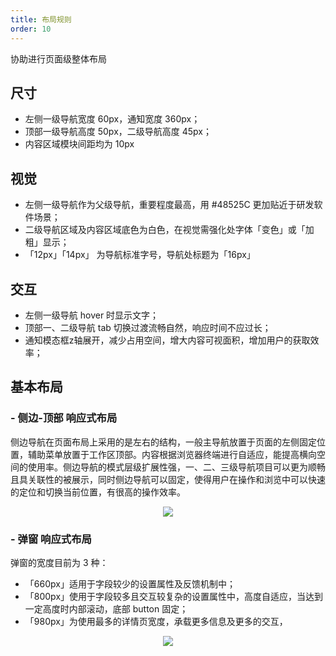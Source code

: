 ```yaml
---
title: 布局规则
order: 10
---
```


协助进行页面级整体布局

## 尺寸

- 左侧一级导航宽度 60px，通知宽度 360px；
- 顶部一级导航高度 50px，二级导航高度 45px；
- 内容区域模块间距均为 10px

## 视觉

- 左侧一级导航作为父级导航，重要程度最高，用 #48525C 更加贴近于研发软件场景；
- 二级导航区域及内容区域底色为白色，在视觉需强化处字体「变色」或「加粗」显示；
- 「12px」「14px」 为导航标准字号，导航处标题为「16px」

## 交互

- 左侧一级导航 hover 时显示文字；
- 顶部一、二级导航 tab 切换过渡流畅自然，响应时间不应过长；
- 通知模态框z轴展开，减少占用空间，增大内容可视面积，增加用户的获取效率；

## 基本布局

### - 侧边-顶部 响应式布局

侧边导航在页面布局上采用的是左右的结构，一般主导航放置于页面的左侧固定位置，辅助菜单放置于工作区顶部。内容根据浏览器终端进行自适应，能提高横向空间的使用率。侧边导航的模式层级扩展性强，一、二、三级导航项目可以更为顺畅且具关联性的被展示，同时侧边导航可以固定，使得用户在操作和浏览中可以快速的定位和切换当前位置，有很高的操作效率。


<div align=center>
<img src="assets/images/layout/sidebar.png" />
</div>

### - 弹窗 响应式布局

弹窗的宽度目前为 3 种：
- 「660px」适用于字段较少的设置属性及反馈机制中；
- 「800px」使用于字段较多且交互较复杂的设置属性中，高度自适应，当达到一定高度时内部滚动，底部 button 固定；
- 「980px」为使用最多的详情页宽度，承载更多信息及更多的交互，


<div align=center>
<img src="assets/images/layout/dialog.png" />
</div>

